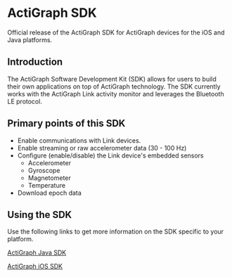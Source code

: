 # ActiGraph SDK
Official release of the ActiGraph SDK for ActiGraph devices for the iOS and Java platforms.

## Introduction
The ActiGraph Software Development Kit (SDK) allows for users to build their own applications on top of ActiGraph technology. The SDK currently works with the ActiGraph Link activity monitor and leverages the Bluetooth LE protocol.

## Primary points of this SDK
- Enable communications with Link devices.
- Enable streaming or raw accelerometer data (30 - 100 Hz)
- Configure (enable/disable) the Link device's embedded sensors
	- Accelerometer
	- Gyroscope
	- Magnetometer
	- Temperature
- Download epoch data

## Using the SDK

Use the following links to get more information on the SDK specific to your platform.

[ActiGraph Java SDK](Android/)

[ActiGraph iOS SDK](iOS/)
